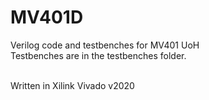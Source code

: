 # MV401D
Verilog code and testbenches for MV401 UoH <br>
Testbenches are in the testbenches folder.<br><br>

Written in Xilink Vivado v2020
